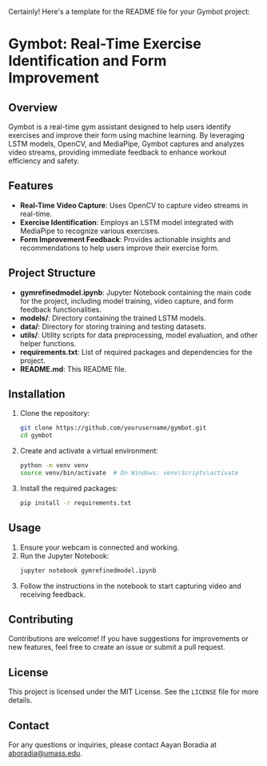 Certainly! Here's a template for the README file for your Gymbot project:
# Gymbot: Real-Time Exercise Identification and Form Improvement

## Overview
Gymbot is a real-time gym assistant designed to help users identify exercises and improve their form using machine learning. By leveraging LSTM models, OpenCV, and MediaPipe, Gymbot captures and analyzes video streams, providing immediate feedback to enhance workout efficiency and safety.

## Features
- **Real-Time Video Capture**: Uses OpenCV to capture video streams in real-time.
- **Exercise Identification**: Employs an LSTM model integrated with MediaPipe to recognize various exercises.
- **Form Improvement Feedback**: Provides actionable insights and recommendations to help users improve their exercise form.

## Project Structure
- **gymrefinedmodel.ipynb**: Jupyter Notebook containing the main code for the project, including model training, video capture, and form feedback functionalities.
- **models/**: Directory containing the trained LSTM models.
- **data/**: Directory for storing training and testing datasets.
- **utils/**: Utility scripts for data preprocessing, model evaluation, and other helper functions.
- **requirements.txt**: List of required packages and dependencies for the project.
- **README.md**: This README file.

## Installation
1. Clone the repository:
    ```bash
    git clone https://github.com/yourusername/gymbot.git
    cd gymbot
    ```
2. Create and activate a virtual environment:
    ```bash
    python -m venv venv
    source venv/bin/activate  # On Windows: venv\Scripts\activate
    ```
3. Install the required packages:
    ```bash
    pip install -r requirements.txt
    ```

## Usage
1. Ensure your webcam is connected and working.
2. Run the Jupyter Notebook:
    ```bash
    jupyter notebook gymrefinedmodel.ipynb
    ```
3. Follow the instructions in the notebook to start capturing video and receiving feedback.

## Contributing
Contributions are welcome! If you have suggestions for improvements or new features, feel free to create an issue or submit a pull request.

## License
This project is licensed under the MIT License. See the `LICENSE` file for more details.

## Contact
For any questions or inquiries, please contact Aayan Boradia at aboradia@umass.edu.